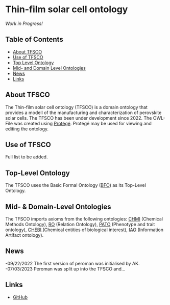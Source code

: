 

# Thin-film solar cell ontology

_Work in Progress!_

## Table of Contents
  * [About TFSCO](#about-tfsco)
  * [Use of TFSCO](#use-of-tfsco)
  * [Top Level Ontology](#top-level-ontology)
  * [Mid- and Domain Level Ontologies](#mid-&domain-level-ontologies)
  * [News](#news)
  * [Links](#links)

## About TFSCO
The Thin-film solar cell ontology (TFSCO) is a domain ontology that provides a modell  of the manufacturing and characterization of perovskite solar cells. The TFSCO has been under development since 2022. The OWL-File was created using [Protégé](https://protege.stanford.edu/). Protégé may be used for viewing and editing the ontology.

## Use of TFSCO
Full list to be added.

## Top-Level Ontology
The TFSCO uses the Basic Formal Ontology ([BFO](https://github.com/BFO-ontology/BFO)) as its Top-Level Ontology.

## Mid- & Domain-Level Ontologies
The TFSCO imports axioms from the following ontologies: [CHMI](https://github.com/rsc-ontologies/rsc-cmo) (Chemical Methods Ontology), [RO](http://obofoundry.org/ontology/ro.html) (Relation Ontology), [PATO](http://obofoundry.org/ontology/pato.html) (Phenotype and trait ontology), [CHEBI ](https://www.ebi.ac.uk/ols/ontologies/chebi) (Chemical entities of biological interest), [IAO](https://github.com/information-artifact-ontology/IAO) (Information Artifact ontology).
## News
-09/22/2022 The first version of peroman was initialised by AK. <br>
-07/03/2023 Peroman was split up into the TFSCO and...

## Links

- [GitHub](https://github.com/RoteKekse/autoperosol)
